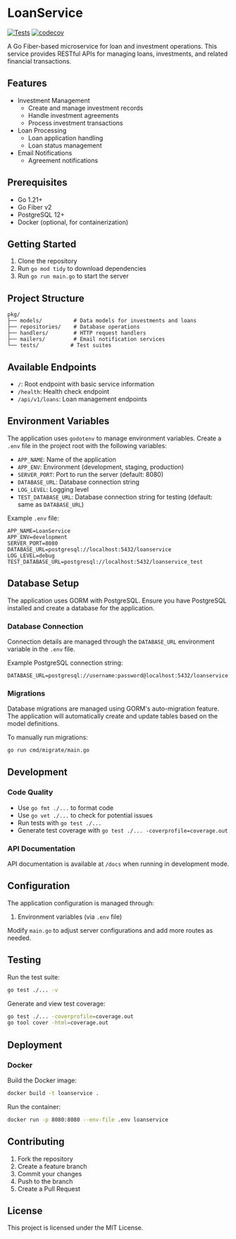 # LoanService

[![Tests](https://github.com/gilangmahardhika/LoanService/actions/workflows/go-tests.yml/badge.svg)](https://github.com/gilangmahardhika/LoanService/actions/workflows/go-tests.yml)
[![codecov](https://codecov.io/gh/gilangmahardhika/LoanService/graph/badge.svg?token=MRVH02QJU3)](https://codecov.io/gh/gilangmahardhika/LoanService)

A Go Fiber-based microservice for loan and investment operations. This service provides RESTful APIs for managing loans, investments, and related financial transactions.

## Features

- Investment Management
  - Create and manage investment records
  - Handle investment agreements
  - Process investment transactions
- Loan Processing
  - Loan application handling
  - Loan status management
- Email Notifications
  - Agreement notifications
    
## Prerequisites

- Go 1.21+
- Go Fiber v2
- PostgreSQL 12+
- Docker (optional, for containerization)

## Getting Started

1. Clone the repository
2. Run `go mod tidy` to download dependencies
3. Run `go run main.go` to start the server

## Project Structure

```
pkg/
├── models/          # Data models for investments and loans
├── repositories/    # Database operations
├── handlers/        # HTTP request handlers
├── mailers/         # Email notification services
└── tests/          # Test suites
```

## Available Endpoints

- `/`: Root endpoint with basic service information
- `/health`: Health check endpoint
- `/api/v1/loans`: Loan management endpoints

## Environment Variables

The application uses `godotenv` to manage environment variables. Create a `.env` file in the project root with the following variables:

- `APP_NAME`: Name of the application
- `APP_ENV`: Environment (development, staging, production)
- `SERVER_PORT`: Port to run the server (default: 8080)
- `DATABASE_URL`: Database connection string
- `LOG_LEVEL`: Logging level
- `TEST_DATABASE_URL`: Database connection string for testing (default: same as `DATABASE_URL`)

Example `.env` file:
```
APP_NAME=LoanService
APP_ENV=development
SERVER_PORT=8080
DATABASE_URL=postgresql://localhost:5432/loanservice
LOG_LEVEL=debug
TEST_DATABASE_URL=postgresql://localhost:5432/loanservice_test
```

## Database Setup

The application uses GORM with PostgreSQL. Ensure you have PostgreSQL installed and create a database for the application.

### Database Connection

Connection details are managed through the `DATABASE_URL` environment variable in the `.env` file. 

Example PostgreSQL connection string:
```
DATABASE_URL=postgresql://username:password@localhost:5432/loanservice
```

### Migrations

Database migrations are managed using GORM's auto-migration feature. The application will automatically create and update tables based on the model definitions.

To manually run migrations:
```bash
go run cmd/migrate/main.go
```

## Development

### Code Quality

- Use `go fmt ./...` to format code
- Use `go vet ./...` to check for potential issues
- Run tests with `go test ./...`
- Generate test coverage with `go test ./... -coverprofile=coverage.out`

### API Documentation

API documentation is available at `/docs` when running in development mode.

## Configuration

The application configuration is managed through:

1. Environment variables (via `.env` file)

Modify `main.go` to adjust server configurations and add more routes as needed.

## Testing

Run the test suite:
```bash
go test ./... -v
```

Generate and view test coverage:
```bash
go test ./... -coverprofile=coverage.out
go tool cover -html=coverage.out
```

## Deployment

### Docker

Build the Docker image:
```bash
docker build -t loanservice .
```

Run the container:
```bash
docker run -p 8080:8080 --env-file .env loanservice
```

## Contributing

1. Fork the repository
2. Create a feature branch
3. Commit your changes
4. Push to the branch
5. Create a Pull Request

## License

This project is licensed under the MIT License.
